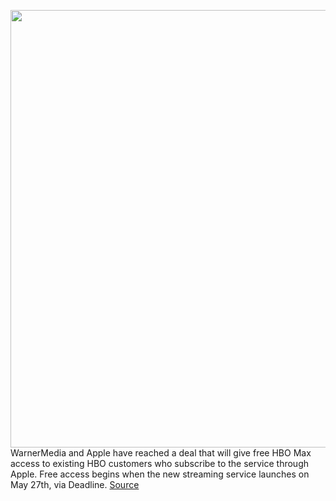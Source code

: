 <img src='https://cdn.vox-cdn.com/thumbor/uLZrfddiiO3tr7yR65QNTr4TWEo=/0x0:1262x710/1200x800/filters:focal(531x255:731x455)/cdn.vox-cdn.com/uploads/chorus_image/image/66716263/hbo_max.0.png' width='700px' /><br/>
WarnerMedia and Apple have reached a deal that will give free HBO Max access to existing HBO customers who subscribe to the service through Apple. Free access begins when the new streaming service launches on May 27th, via Deadline.
<a href='https://www.theverge.com/2020/4/27/21238601/hbo-max-apple-subscribers-free-now-in-app-purchase-tv-channel'> Source <a/>